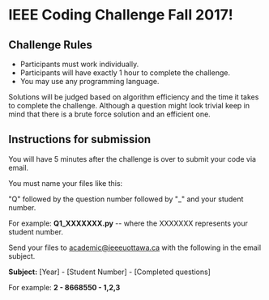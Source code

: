 # IEEE Coding Challenge Fall 2017! 

## Challenge Rules

- Participants must work individually. 
- Participants will have exactly 1 hour to complete the challenge.
- You may use any programming language.

Solutions will be judged based on algorithm efficiency and the time it takes to complete the challenge. Although a question might look trivial keep in mind that there is a brute force solution and an efficient one.

## Instructions for submission 

You will have 5 minutes after the challenge is over to submit your code via email. 

You must name your files like this:

"Q" followed by the question number followed by "_" and your student number.  

For example: **Q1_XXXXXXX.py** -- where the XXXXXXX represents your student number.

Send your files to academic@ieeeuottawa.ca with the following in the email subject. 

**Subject:** [Year] - [Student Number] - [Completed questions]

For example: **2 - 8668550 - 1,2,3**



  
